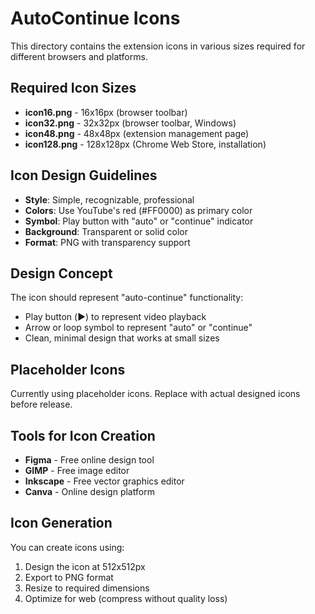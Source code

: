 # AutoContinue Icons

This directory contains the extension icons in various sizes required for different browsers and platforms.

## Required Icon Sizes

- **icon16.png** - 16x16px (browser toolbar)
- **icon32.png** - 32x32px (browser toolbar, Windows)
- **icon48.png** - 48x48px (extension management page)
- **icon128.png** - 128x128px (Chrome Web Store, installation)

## Icon Design Guidelines

- **Style**: Simple, recognizable, professional
- **Colors**: Use YouTube's red (#FF0000) as primary color
- **Symbol**: Play button with "auto" or "continue" indicator
- **Background**: Transparent or solid color
- **Format**: PNG with transparency support

## Design Concept

The icon should represent "auto-continue" functionality:
- Play button (▶️) to represent video playback
- Arrow or loop symbol to represent "auto" or "continue"
- Clean, minimal design that works at small sizes

## Placeholder Icons

Currently using placeholder icons. Replace with actual designed icons before release.

## Tools for Icon Creation

- **Figma** - Free online design tool
- **GIMP** - Free image editor
- **Inkscape** - Free vector graphics editor
- **Canva** - Online design platform

## Icon Generation

You can create icons using:
1. Design the icon at 512x512px
2. Export to PNG format
3. Resize to required dimensions
4. Optimize for web (compress without quality loss)
